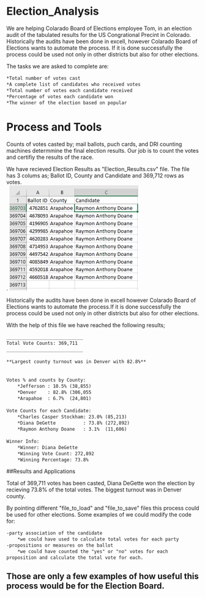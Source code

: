 
# Election_Analysis
We are helping Colarado Board of Elections employee Tom, in an election audit of the tabulated results for the US Congrational Precint in Colorado. Historically the audits have been done in excell, however Colarado Board of Elections wants to automate the process. If it is done successfully the process could be used not only in other districts but also for other elections. <br>

The tasks we are asked to complete are:

    *Total number of votes cast
    *A complete list of candidates who received votes
    *Total number of votes each candidate received
    *Percentage of votes each candidate won
    *The winner of the election based on popular
    


# Process and Tools
Counts of votes casted by; mail ballots, puch cards, and  DRI counting machines determmine the final election results. Our job is to count the votes and certifiy the results of the race.</br>

We have recieved Election Results as "Election_Results.csv" file. The file has 3 colums as; Ballot ID, County and Candidate and 369,712 rows as votes. </br>. 
![](https://github.com/4renginy/Election_Analysis/blob/master/excel.PNG)

Historically the audits have been done in excell however Colarado Board of Elections wants to automate the process.If it is done successfully the process could be used not only in other districts but also for other elections. <br>

With the help of this file we have reached the following results;</br>

    ____________________________
	Total Vote Counts: 369,711
	____________________________
	
	**Largest county turnout was in Denver with 82.8%**
	
	
	Votes % and counts by County:
		*Jefferson : 10.5% (38,855)
		*Denver    : 82.8% (306,055
		*Arapahoe  : 6.7%  (24,801)

	Vote Counts for each Candidate:
		*Charles Casper Stockham: 23.0% (85,213)
		*Diana DeGette          : 73.8% (272,892)
		*Raymon Anthony Doane   : 3.1%  (11,606)
		
	Winner Info:
		*Winner: Diana DeGette
		*Winning Vote Count: 272,892
		*Winning Percentage: 73.8%
		
##Results and Applications

Total of 369,711 votes has been casted, Diana DeGette won the election by recieving 73.8% of the total votes. The biggest turnout was in Denver county.</br>

By pointing  different "file_to_load" and "file_to_save" files this process could be used for other elections. Some examples of we could modify the code for:</br>

	-party association of the candidate
		*we could have used to calculate total votes for each party
	-propositions or measures on the ballot
		*we could have counted the "yes" or "no" votes for each proposition and calculate the total vote for each.
Those are only a few examples of how useful this process would be for the Election Board.
-
